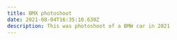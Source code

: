 ```yaml
---
title: BMX photoshoot
date: 2021-08-04T16:35:10.630Z
description: This was photoshoot of a BMW car in 2021
---
```

